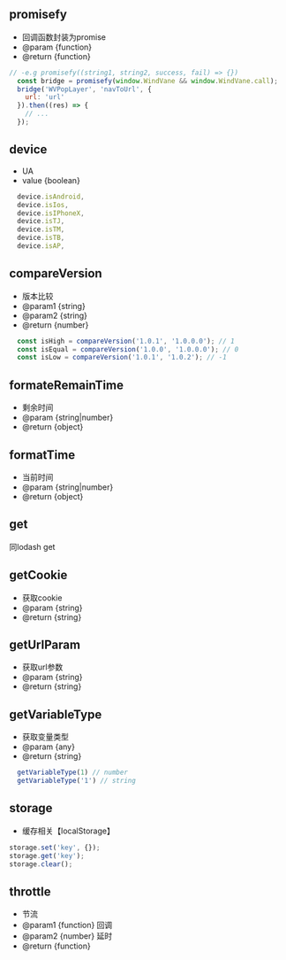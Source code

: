 ## promisefy
* 回调函数封装为promise
* @param {function}
* @return {function}

```javascript
// -e.g promisefy((string1, string2, success, fail) => {})
  const bridge = promisefy(window.WindVane && window.WindVane.call);
  bridge('WVPopLayer', 'navToUrl', {
    url: 'url'
  }).then((res) => {
    // ...
  });
```

## device
* UA
* value {boolean}

```javascript
  device.isAndroid,
  device.isIos,
  device.isIPhoneX,
  device.isTJ,
  device.isTM, 
  device.isTB,
  device.isAP,
```

## compareVersion
* 版本比较
* @param1 {string}
* @param2 {string}
* @return {number}

```javascript
  const isHigh = compareVersion('1.0.1', '1.0.0.0'); // 1
  const isEqual = compareVersion('1.0.0', '1.0.0.0'); // 0
  const isLow = compareVersion('1.0.1', '1.0.2'); // -1
```

## formateRemainTime
* 剩余时间
* @param {string|number}
* @return {object}

## formatTime
* 当前时间
* @param {string|number}
* @return {object}

## get
同lodash get

## getCookie
* 获取cookie
* @param {string}
* @return {string}

## getUrlParam
* 获取url参数
* @param {string}
* @return {string}

## getVariableType
* 获取变量类型
* @param {any}
* @return {string}

```js
  getVariableType(1) // number
  getVariableType('1') // string
```

## storage
* 缓存相关【localStorage】

```js
storage.set('key', {});
storage.get('key');
storage.clear();
```

## throttle
* 节流
* @param1 {function} 回调
* @param2 {number} 延时
* @return {function}